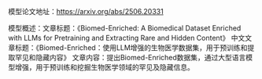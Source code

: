 模型论文地址：https://arxiv.org/abs/2506.20331

模型概述：文章标题：《Biomed-Enriched: A Biomedical Dataset Enriched with LLMs for Pretraining and Extracting Rare and Hidden Content》
中文文章标题：《Biomed-Enriched：使用LLM增强的生物医学数据集，用于预训练和提取罕见和隐藏内容》
文章内容：提出Biomed-Enriched数据集，通过大型语言模型增强，用于预训练和挖掘生物医学领域的罕见及隐藏信息。
